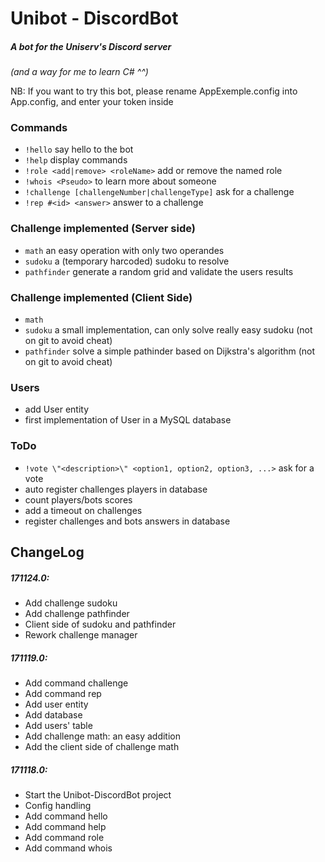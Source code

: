 # Unibot - DiscordBot
##### A bot for the Uniserv's Discord server
_(and a way for me to learn C# ^^)_

NB: If you want to try this bot, please rename AppExemple.config into App.config, and enter your token inside

### Commands
- `!hello` say hello to the bot
- `!help` display commands
- `!role <add|remove> <roleName>` add or remove the named role
- `!whois <Pseudo>` to learn more about someone
- `!challenge [challengeNumber|challengeType]` ask for a challenge
- `!rep #<id> <answer>` answer to a challenge

### Challenge implemented (Server side)
- `math` an easy operation with only two operandes
- `sudoku` a (temporary harcoded) sudoku to resolve
- `pathfinder` generate a random grid and validate the users results

### Challenge implemented (Client Side)
- `math`
- `sudoku` a small implementation, can only solve really easy sudoku (not on git to avoid cheat)
- `pathfinder` solve a simple pathinder based on Dijkstra's algorithm (not on git to avoid cheat)

### Users
- add User entity
- first implementation of User in a MySQL database



### ToDo
- `!vote \"<description>\" <option1, option2, option3, ...>` ask for a vote
- auto register challenges players in database
- count players/bots scores
- add a timeout on challenges
- register challenges and bots answers in database 


## ChangeLog
##### 171124.0:
- Add challenge sudoku
- Add challenge pathfinder
- Client side of sudoku and pathfinder
- Rework challenge manager

##### 171119.0:
- Add command challenge
- Add command rep
- Add user entity
- Add database
- Add users' table
- Add challenge math: an easy addition
- Add the client side of challenge math

##### 171118.0:
- Start the Unibot-DiscordBot project
- Config handling
- Add command hello
- Add command help
- Add command role
- Add command whois

